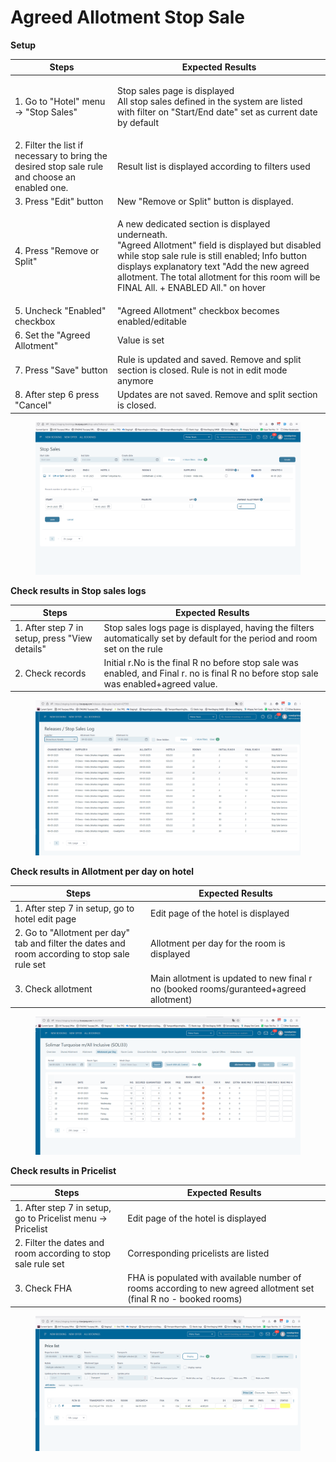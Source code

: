 # Agreed Allotment Stop Sale

**Setup**

| Steps                                                                                          | Expected Results                                                                                                                                                                                                                                                                                        |
| ---------------------------------------------------------------------------------------------- | ------------------------------------------------------------------------------------------------------------------------------------------------------------------------------------------------------------------------------------------------------------------------------------------------------- |
| 1. Go to "Hotel" menu -> "Stop Sales"                                                          | <p>Stop sales page is displayed<br>All stop sales defined in the system are listed with filter on "Start/End date" set as current date by default</p>                                                                                                                                                   |
| 2. Filter the list if necessary to bring the desired stop sale rule and choose an enabled one. | Result list is displayed according to filters used                                                                                                                                                                                                                                                      |
| 3. Press "Edit" button                                                                         | New "Remove or Split" button is displayed.                                                                                                                                                                                                                                                              |
| 4. Press "Remove or Split"                                                                     | <p>A new dedicated section is displayed underneath.<br>"Agreed Allotment" field is displayed but disabled while stop sale rule is still enabled; Info button displays explanatory text "Add the new agreed allotment. The total allotment for this room will be FINAL All. + ENABLED All." on hover</p> |
| 5. Uncheck "Enabled" checkbox                                                                  | "Agreed Allotment" checkbox becomes enabled/editable                                                                                                                                                                                                                                                    |
| 6. Set the "Agreed Allotment"                                                                  | Value is set                                                                                                                                                                                                                                                                                            |
| 7. Press "Save" button                                                                         | Rule is updated and saved. Remove and split section is closed. Rule is not in edit mode anymore                                                                                                                                                                                                         |
| 8. After step 6 press "Cancel"                                                                 | Updates are not saved. Remove and split section is closed.                                                                                                                                                                                                                                              |

<figure><img src="../.gitbook/assets/image (176).png" alt=""><figcaption></figcaption></figure>

**Check results in Stop sales logs**

| Steps                                          | Expected Results                                                                                                                      |
| ---------------------------------------------- | ------------------------------------------------------------------------------------------------------------------------------------- |
| 1. After step 7 in setup, press "View details" | Stop sales logs page is displayed, having the filters automatically set by default for the period and room set on the rule            |
| 2. Check records                               | Initial r.No is the final R no before stop sale was enabled, and Final r. no is final R no before stop sale was enabled+agreed value. |

<figure><img src="../.gitbook/assets/image1.png" alt=""><figcaption></figcaption></figure>

**Check results in Allotment per day on hotel**

| Steps                                                                                          | Expected Results                                                                      |
| ---------------------------------------------------------------------------------------------- | ------------------------------------------------------------------------------------- |
| 1. After step 7 in setup, go to hotel edit page                                                | Edit page of the hotel is displayed                                                   |
| 2. Go to "Allotment per day" tab and filter the dates and room according to stop sale rule set | Allotment per day for the room is displayed                                           |
| 3. Check allotment                                                                             | Main allotment is updated to new final r no (booked rooms/guranteed+agreed allotment) |

<figure><img src="../.gitbook/assets/image2.png" alt=""><figcaption></figcaption></figure>

**Check results in Pricelist**

| Steps                                                        | Expected Results                                                                                                  |
| ------------------------------------------------------------ | ----------------------------------------------------------------------------------------------------------------- |
| 1. After step 7 in setup, go to Pricelist menu -> Pricelist  | Edit page of the hotel is displayed                                                                               |
| 2. Filter the dates and room according to stop sale rule set | Corresponding pricelists are listed                                                                               |
| 3. Check FHA                                                 | FHA is populated with available number of rooms according to new agreed allotment set (final R no - booked rooms) |

<figure><img src="../.gitbook/assets/image3.png" alt=""><figcaption></figcaption></figure>
